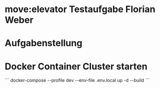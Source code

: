 move:elevator Testaufgabe Florian Weber
=======================================

# Aufgabenstellung

# Docker Container Cluster starten

´´´
docker-compose --profile dev --env-file .env.local up -d --build
´´´
